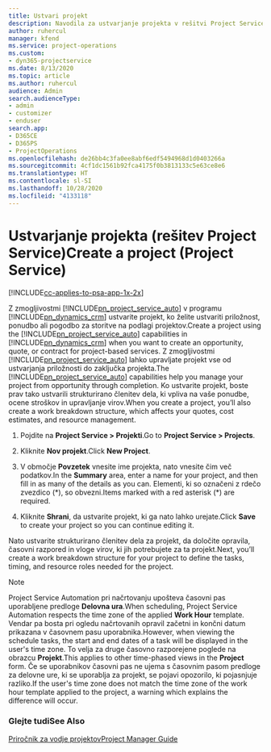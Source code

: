 ```yaml
---
title: Ustvari projekt
description: Navodila za ustvarjanje projekta v rešitvi Project Service
author: ruhercul
manager: kfend
ms.service: project-operations
ms.custom:
- dyn365-projectservice
ms.date: 8/13/2020
ms.topic: article
ms.author: ruhercul
audience: Admin
search.audienceType:
- admin
- customizer
- enduser
search.app:
- D365CE
- D365PS
- ProjectOperations
ms.openlocfilehash: de26bb4c3fa0ee8abf6edf5494968d1d0403266a
ms.sourcegitcommit: 4cf1dc1561b92fca4175f0b3813133c5e63ce8e6
ms.translationtype: HT
ms.contentlocale: sl-SI
ms.lasthandoff: 10/28/2020
ms.locfileid: "4133118"
---
```

# <a name="create-a-project-project-service"></a><span data-ttu-id="674b2-103">Ustvarjanje projekta (rešitev Project Service)</span><span class="sxs-lookup"><span data-stu-id="674b2-103">Create a project (Project Service)</span></span>

[!INCLUDE[cc-applies-to-psa-app-1x-2x](../includes/cc-applies-to-psa-app-1x-2x.md)]

<span data-ttu-id="674b2-104">Z zmogljivostmi [!INCLUDE[pn_project_service_auto](../includes/pn-project-service-auto.md)] v programu [!INCLUDE[pn_dynamics_crm](../includes/pn-dynamics-crm.md)] ustvarite projekt, ko želite ustvariti priložnost, ponudbo ali pogodbo za storitve na podlagi projektov.</span><span class="sxs-lookup"><span data-stu-id="674b2-104">Create a project using the [!INCLUDE[pn_project_service_auto](../includes/pn-project-service-auto.md)] capabilities in [!INCLUDE[pn_dynamics_crm](../includes/pn-dynamics-crm.md)] when you want to create an opportunity, quote, or contract for project-based services.</span></span> <span data-ttu-id="674b2-105">Z zmogljivostmi [!INCLUDE[pn_project_service_auto](../includes/pn-project-service-auto.md)] lahko upravljate projekt vse od ustvarjanja priložnosti do zaključka projekta.</span><span class="sxs-lookup"><span data-stu-id="674b2-105">The [!INCLUDE[pn_project_service_auto](../includes/pn-project-service-auto.md)] capabilities help you manage your project from opportunity through completion.</span></span> <span data-ttu-id="674b2-106">Ko ustvarite projekt, boste prav tako ustvarili strukturirano členitev dela, ki vpliva na vaše ponudbe, ocene stroškov in upravljanje virov.</span><span class="sxs-lookup"><span data-stu-id="674b2-106">When you create a project, you’ll also create a work breakdown structure, which affects your quotes, cost estimates, and resource management.</span></span>  
  
1.  <span data-ttu-id="674b2-107">Pojdite na **Project Service > Projekti**.</span><span class="sxs-lookup"><span data-stu-id="674b2-107">Go to **Project Service > Projects**.</span></span>  
  
2.  <span data-ttu-id="674b2-108">Kliknite **Nov projekt**.</span><span class="sxs-lookup"><span data-stu-id="674b2-108">Click **New Project**.</span></span>  
  
3.  <span data-ttu-id="674b2-109">V območje **Povzetek** vnesite ime projekta, nato vnesite čim več podatkov.</span><span class="sxs-lookup"><span data-stu-id="674b2-109">In the **Summary** area, enter a name for your project, and then fill in as many of the details as you can.</span></span> <span data-ttu-id="674b2-110">Elementi, ki so označeni z rdečo zvezdico (\*), so obvezni.</span><span class="sxs-lookup"><span data-stu-id="674b2-110">Items marked with a red asterisk (\*) are required.</span></span>  
  
4.  <span data-ttu-id="674b2-111">Kliknite **Shrani**, da ustvarite projekt, ki ga nato lahko urejate.</span><span class="sxs-lookup"><span data-stu-id="674b2-111">Click **Save** to create your project so you can continue editing it.</span></span>  
  
<span data-ttu-id="674b2-112">Nato ustvarite strukturirano členitev dela za projekt, da določite opravila, časovni razpored in vloge virov, ki jih potrebujete za ta projekt.</span><span class="sxs-lookup"><span data-stu-id="674b2-112">Next, you’ll create a work breakdown structure for your project to define the tasks, timing, and resource roles needed for the project.</span></span>  

> [!NOTE]
> <span data-ttu-id="674b2-113">Project Service Automation pri načrtovanju upošteva časovni pas uporabljene predloge **Delovna ura**.</span><span class="sxs-lookup"><span data-stu-id="674b2-113">When scheduling, Project Service Automation respects the time zone of the applied **Work Hour** template.</span></span> <span data-ttu-id="674b2-114">Vendar pa bosta pri ogledu načrtovanih opravil začetni in končni datum prikazana v časovnem pasu uporabnika.</span><span class="sxs-lookup"><span data-stu-id="674b2-114">However, when viewing the schedule tasks, the start and end dates of a task will be displayed in the user's time zone.</span></span> <span data-ttu-id="674b2-115">To velja za druge časovno razporejene poglede na obrazcu **Projekt**.</span><span class="sxs-lookup"><span data-stu-id="674b2-115">This applies to other time-phased views in the **Project** form.</span></span> <span data-ttu-id="674b2-116">Če se uporabnikov časovni pas ne ujema s časovnim pasom predloge za delovne ure, ki se uporablja za projekt, se pojavi opozorilo, ki pojasnjuje razliko.</span><span class="sxs-lookup"><span data-stu-id="674b2-116">If the user's time zone does not match the time zone of the work hour template applied to the project, a warning which explains the difference will occur.</span></span> 
  
### <a name="see-also"></a><span data-ttu-id="674b2-117">Glejte tudi</span><span class="sxs-lookup"><span data-stu-id="674b2-117">See Also</span></span>  
 [<span data-ttu-id="674b2-118">Priročnik za vodje projektov</span><span class="sxs-lookup"><span data-stu-id="674b2-118">Project Manager Guide</span></span>](../psa/project-manager-guide.md)
